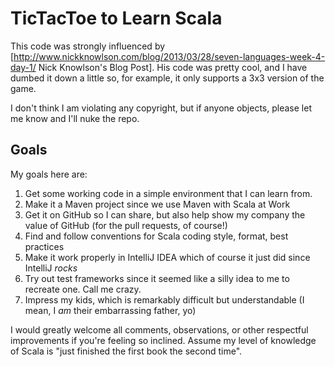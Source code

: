 # TicTacToe to Learn Scala

This code was strongly influenced by [http://www.nickknowlson.com/blog/2013/03/28/seven-languages-week-4-day-1/ Nick Knowlson's Blog Post].
His code was pretty cool, and I have dumbed it down a little so, for example, it only supports a 3x3 version of the game.

I don't think I am violating any copyright, but if anyone objects, please let me know and I'll nuke the repo.

## Goals
My goals here are:

1. Get some working code in a simple environment that I can learn from.
2. Make it a Maven project since we use Maven with Scala at Work
3. Get it on GitHub so I can share, but also help show my company the value of GitHub (for the pull requests, of course!)
4. Find and follow conventions for Scala coding style, format, best practices
5. Make it work properly in IntelliJ IDEA which of course it just did since IntelliJ _rocks_
6. Try out test frameworks since it seemed like a silly idea to me to recreate one.  Call me crazy.
7. Impress my kids, which is remarkably difficult but understandable (I mean, I _am_ their embarrassing father, yo)

I would greatly welcome all comments, observations, or other respectful improvements if you're feeling so inclined.
Assume my level of knowledge of Scala is "just finished the first book the second time".